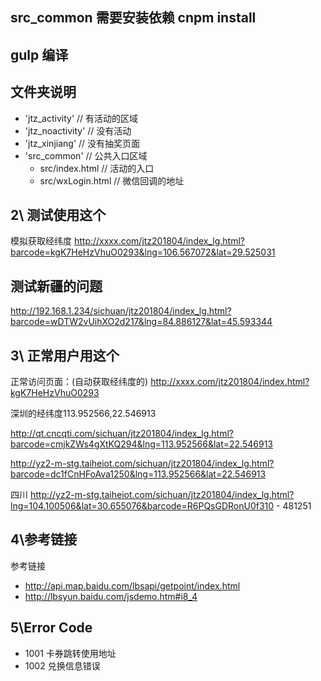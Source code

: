 ## src_common 需要安装依赖 cnpm install 
## gulp 编译

## 文件夹说明
- 'jtz_activity'            // 有活动的区域
- 'jtz_noactivity'          // 没有活动
- 'jtz_xinjiang'           // 没有抽奖页面
- 'src_common'          // 公共入口区域
    - src/index.html    // 活动的入口
    - src/wxLogin.html  // 微信回调的地址


## 2\ 测试使用这个
模拟获取经纬度
http://xxxx.com/jtz201804/index_lg.html?barcode=kgK7HeHzVhuO0293&lng=106.567072&lat=29.525031
 
## 测试新疆的问题
http://192.168.1.234/sichuan/jtz201804/index_lg.html?barcode=wDTW2vUihXO2d217&lng=84.886127&lat=45.593344

## 3\ 正常用户用这个
正常访问页面：(自动获取经纬度的)
http://xxxx.com/jtz201804/index.html?kgK7HeHzVhuO0293

深圳的经纬度113.952566,22.546913

http://qt.cncqti.com/sichuan/jtz201804/index_lg.html?barcode=cmjkZWs4gXtKQ294&lng=113.952566&lat=22.546913


http://yz2-m-stg.taiheiot.com/sichuan/jtz201804/index_lg.html?barcode=dc1fCnHFoAva1250&lng=113.952566&lat=22.546913

四川 
http://yz2-m-stg.taiheiot.com/sichuan/jtz201804/index_lg.html?lng=104.100506&lat=30.655076&barcode=R6PQsGDRonU0f310  - 481251

## 4\参考链接
参考链接
- http://api.map.baidu.com/lbsapi/getpoint/index.html
- http://lbsyun.baidu.com/jsdemo.htm#i8_4


## 5\Error Code 
- 1001 卡券跳转使用地址
- 1002 兑换信息错误